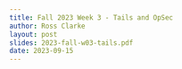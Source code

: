 ```yaml
---
title: Fall 2023 Week 3 - Tails and OpSec
author: Ross Clarke
layout: post
slides: 2023-fall-w03-tails.pdf
date: 2023-09-15
---
```


